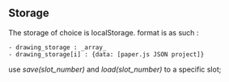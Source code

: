 ## Storage
The storage of choice is localStorage.
format is as such :

	- drawing_storage : _array_
	- drawing_storage[i] : {data: [paper.js JSON project]}

use _save(slot_number)_ and _load(slot_number)_ to a specific slot;
